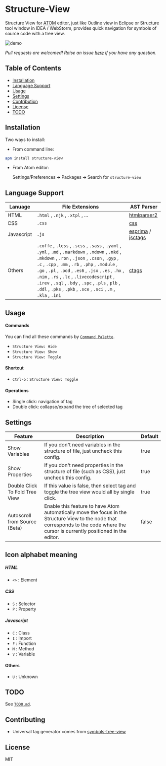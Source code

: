 # Structure-View
Structure View for [ATOM](https://atom.io/) editor, just like Outline view in Eclipse or Structure tool window in IDEA / WebStorm, provides quick navigation for symbols of source code with a tree view.

![demo](https://user-images.githubusercontent.com/8896124/30044182-61ee94c6-922e-11e7-8181-10122681a1d9.gif)

*Pull requests are welcomed! Raise an issue [here](https://github.com/alibaba/structure-view/issues) if you have any question.*

## Table of Contents

- [Installation](#installation)
- [Language Support](#language-support)
- [Usage](#usage)
- [Settings](#settings)
- [Contribution](#contribution)
- [License](#license)
- [TODO](#todo)




## Installation

Two ways to install:

- From command line:

```bash
apm install structure-view
```

- From Atom editor:

  Settings/Preferences ➔ Packages ➔ Search for `structure-view`




## Language Support

| Lanuage    | File Extensions                          | AST Parser                               |
| ---------- | ---------------------------------------- | ---------------------------------------- |
| HTML       | `.html` , `.njk` , `.xtpl` , ...         | [htmlparser2](https://github.com/fb55/htmlparser2) |
| CSS        | `.css`                                   | [css](https://github.com/reworkcss/css)  |
| Javascript | `.js`                                    | [esprima](http://esprima.org/) / [jsctags](https://github.com/ramitos/jsctags) |
| Others     | `.coffe` , `.less` , `.scss` , `.sass` , `.yaml` , `.yml` , `.md` , `.markdown` , `.mdown` , `.mkd` , `.mkdown` , `.ron` , `.json` , `.cson` , `.gyp` , `.c` , `.cpp` , `.mm` , `.rb` , `.php` , `.module` , `.go` , `.pl` , `.pod` , `.es6` , `.jsx` , `.es` , `.hx` , `.nim` , `.rs` , `.lc` , `.livecodescript` , `.irev` , `.sql` , `.bdy` , `.spc` , `.pls` , `plb` , `.ddl` , `.pks` , `.pkb` , `.sce` , `.sci` , `.m` , `.kla` , `.ini` | [ctags](http://ctags.sourceforge.net/)   |



## Usage

#### Commands

You can find all these commands by [`Command Palette`](http://flight-manual.atom.io/getting-started/sections/atom-basics/).

- `Structure View: Hide`
- `Structure View: Show`
- `Structure View: Toggle`

#### Shortcut

- `Ctrl-o` : `Structure View: Toggle`

#### Operations

- Single click: navigation of tag
- Double click: collapse/expand the tree of selected tag




## Settings

| Feature                        | Description                              | Default |
| ------------------------------ | ---------------------------------------- | ------- |
| Show Variables                 | If you don't need variables in the structure of file, just uncheck this config. | true    |
| Show Properties                | If you don't need properties in the structure of file (such as CSS), just uncheck this config. | true    |
| Double Click To Fold Tree View | If this value is false, then select tag and toggle the tree view would all by single click. | true    |
| Autoscroll from Source (Beta)  | Enable this feature to have Atom automatically move the focus in the Structure View to the node that corresponds to the code where the cursor is currently positioned in the editor. | false   |



## Icon alphabet meaning

##### HTML

- `<>` : Element

##### CSS

- `S` : Selector
- `P` : Property

##### Javascript

- `C` : Class
- `I` : Import
- `F` : Function
- `M` : Method
- `V` : Variable

#### Others

- `U` : Unknown



## TODO

See [`TODO.md`](./TODO.md).



## Contributing

- Universal tag generator comes from [symbols-tree-view](https://github.com/xndcn/symbols-tree-view)




## License

MIT
